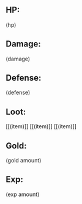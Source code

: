 ## HP:
(hp)

## Damage:
(damage)

## Defense:
(defense)

## Loot:
[[(item)]]
[[(item)]]
[[(item)]]

## Gold:
(gold amount)

## Exp:
(exp amount)